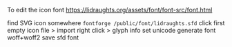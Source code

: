 To edit the icon font https://lidraughts.org/assets/font/font-src/font.html

find SVG icon somewhere
`fontforge /public/font/lidraughts.sfd`
click first empty icon
file > import 
right click > glyph info
set unicode
generate font woff+woff2
save sfd font
